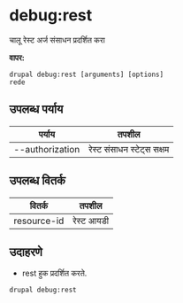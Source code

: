 # debug:rest
चालू रेस्ट अर्ज संसाधन प्रदर्शित करा

**वापर:**
```
drupal debug:rest [arguments] [options]
rede
```

## उपलब्ध पर्याय
पर्याय | तपशील
-------|-------------
--authorization | रेस्ट संसाधन स्टेट्स सक्षम | अक्षम

## उपलब्ध वितर्क
वितर्क | तपशील
---------|-------------
resource-id | रेस्ट आयडी

## उदाहरणे
* rest हुक प्रदर्शित करते.
```
drupal debug:rest
```
